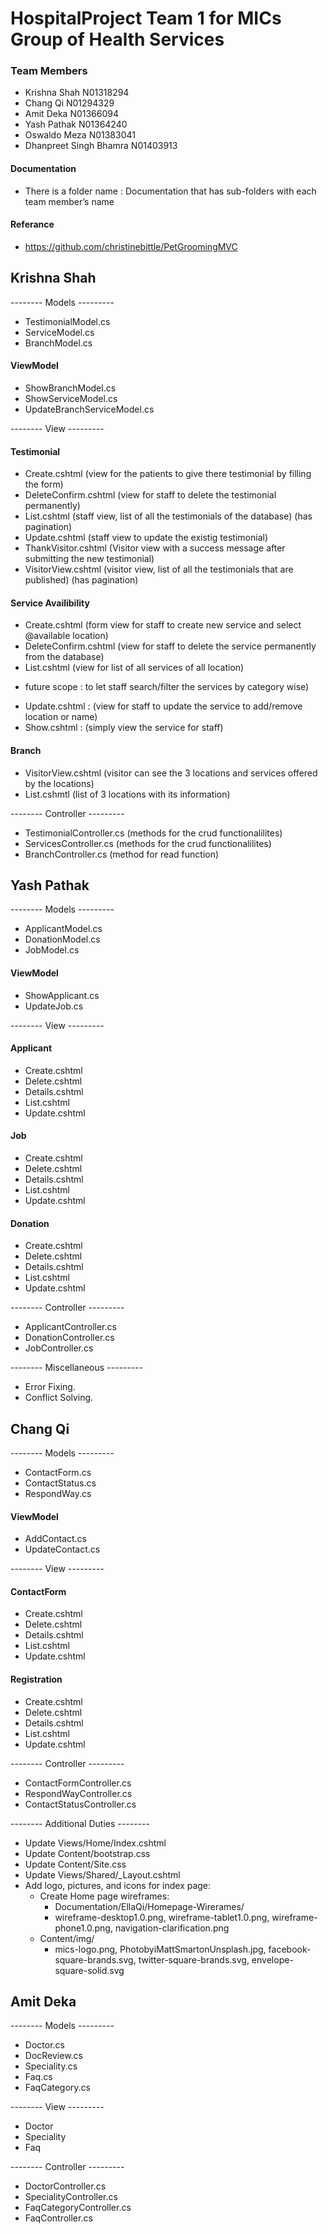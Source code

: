# HospitalProject Team 1 for MICs Group of Health Services
### Team Members
* Krishna Shah N01318294
* Chang Qi N01294329 
* Amit Deka N01366094 
* Yash Pathak N01364240 
* Oswaldo Meza N01383041 
* Dhanpreet Singh Bhamra N01403913 

#### Documentation
* There is a folder name : Documentation that has sub-folders with each team member’s name

#### Referance 
*  https://github.com/christinebittle/PetGroomingMVC


## Krishna Shah
-------- Models ---------

* TestimonialModel.cs
* ServiceModel.cs
* BranchModel.cs

#### ViewModel
* ShowBranchModel.cs
* ShowServiceModel.cs
* UpdateBranchServiceModel.cs

-------- View ---------

#### Testimonial
* Create.cshtml (view for the patients to give there testimonial by filling the form)
* DeleteConfirm.cshtml (view for staff to delete the testimonial permanently)
* List.cshtml (staff view, list of all the testimonials of the database) (has pagination)
* Update.cshtml (staff view to update the existig testimonial)
* ThankVisitor.cshtml (Visitor view with a success message after submitting the new testimonial)
* VisitorView.cshtml (visitor view, list of all the testimonials that are published) (has pagination)

#### Service Availibility
* Create.cshtml (form view for staff to create new service and select @available location)
* DeleteConfirm.cshtml (view for staff to delete the service permanently from the database)
* List.cshtml (view for list of all services of all location)
- future scope : to let staff search/filter the services by category wise) 
* Update.cshtml : (view for staff to update the service to add/remove location or name)
* Show.cshtml : (simply view the service for staff)

#### Branch
* VisitorView.cshtml (visitor can see the 3 locations and services offered by the locations)
* List.cshmtl (list of 3 locations with its information)

-------- Controller ---------

* TestimonialController.cs (methods for the crud functionalilites)
* ServicesController.cs (methods for the crud functionalilites)
* BranchController.cs (method for read function)


## Yash Pathak
-------- Models ---------

* ApplicantModel.cs
* DonationModel.cs
* JobModel.cs

#### ViewModel
* ShowApplicant.cs
* UpdateJob.cs

-------- View ---------

#### Applicant
* Create.cshtml
* Delete.cshtml
* Details.cshtml
* List.cshtml
* Update.cshtml


#### Job
* Create.cshtml
* Delete.cshtml
* Details.cshtml
* List.cshtml
* Update.cshtml

#### Donation
* Create.cshtml
* Delete.cshtml
* Details.cshtml
* List.cshtml
* Update.cshtml

-------- Controller ---------

* ApplicantController.cs
* DonationController.cs
* JobController.cs

-------- Miscellaneous ---------
* Error Fixing.
* Conflict Solving.


## Chang Qi
-------- Models ---------

* ContactForm.cs
* ContactStatus.cs
* RespondWay.cs

#### ViewModel
* AddContact.cs
* UpdateContact.cs

-------- View ---------

#### ContactForm
* Create.cshtml
* Delete.cshtml
* Details.cshtml
* List.cshtml
* Update.cshtml


#### Registration
* Create.cshtml
* Delete.cshtml
* Details.cshtml
* List.cshtml
* Update.cshtml

-------- Controller ---------

* ContactFormController.cs
* RespondWayController.cs
* ContactStatusController.cs

-------- Additional Duties --------
 * Update Views/Home/Index.cshtml
 * Update Content/bootstrap.css
 * Update Content/Site.css
 * Update Views/Shared/_Layout.cshtml
 * Add logo, pictures, and icons for index page: 
   * Create Home page wireframes: 
     * Documentation/EllaQi/Homepage-Wirerames/
     * wireframe-desktop1.0.png, wireframe-tablet1.0.png, wireframe-phone1.0.png, navigation-clarification.png
   * Content/img/
     * mics-logo.png, PhotobyiMattSmartonUnsplash.jpg, facebook-square-brands.svg, twitter-square-brands.svg, envelope-square-solid.svg


## Amit Deka
-------- Models ---------

* Doctor.cs
* DocReview.cs
* Speciality.cs
* Faq.cs
* FaqCategory.cs



-------- View ---------
* Doctor
* Speciality
* Faq


-------- Controller ---------
* DoctorController.cs
* SpecialityController.cs
* FaqCategoryController.cs
* FaqController.cs

